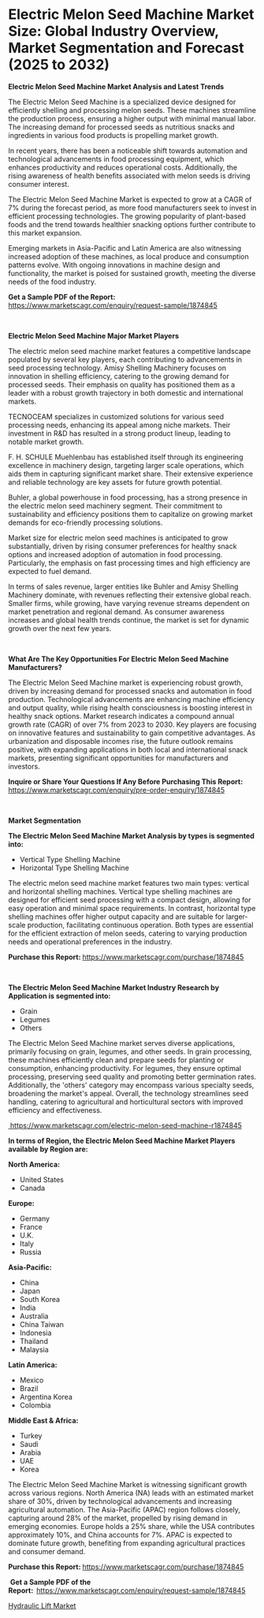 <p><h1>Electric Melon Seed Machine Market Size: Global Industry Overview, Market Segmentation and Forecast (2025 to 2032)</h1></p><p><strong>Electric Melon Seed Machine Market Analysis and Latest Trends</strong></p>
<p><p>The Electric Melon Seed Machine is a specialized device designed for efficiently shelling and processing melon seeds. These machines streamline the production process, ensuring a higher output with minimal manual labor. The increasing demand for processed seeds as nutritious snacks and ingredients in various food products is propelling market growth. </p><p>In recent years, there has been a noticeable shift towards automation and technological advancements in food processing equipment, which enhances productivity and reduces operational costs. Additionally, the rising awareness of health benefits associated with melon seeds is driving consumer interest. </p><p>The Electric Melon Seed Machine Market is expected to grow at a CAGR of 7% during the forecast period, as more food manufacturers seek to invest in efficient processing technologies. The growing popularity of plant-based foods and the trend towards healthier snacking options further contribute to this market expansion. </p><p>Emerging markets in Asia-Pacific and Latin America are also witnessing increased adoption of these machines, as local produce and consumption patterns evolve. With ongoing innovations in machine design and functionality, the market is poised for sustained growth, meeting the diverse needs of the food industry.</p></p>
<p><strong>Get a Sample PDF of the Report:&nbsp;</strong> <a href="https://www.marketscagr.com/enquiry/request-sample/1874845?utm_campaign=3224&utm_medium=2&utm_source=Github&utm_content=ia&utm_term=11042025&utm_id=electric-melon-seed-machine">https://www.marketscagr.com/enquiry/request-sample/1874845</a></p>
<p>&nbsp;</p>
<p><strong>Electric Melon Seed Machine Major Market Players</strong></p>
<p><p>The electric melon seed machine market features a competitive landscape populated by several key players, each contributing to advancements in seed processing technology. Amisy Shelling Machinery focuses on innovation in shelling efficiency, catering to the growing demand for processed seeds. Their emphasis on quality has positioned them as a leader with a robust growth trajectory in both domestic and international markets.</p><p>TECNOCEAM specializes in customized solutions for various seed processing needs, enhancing its appeal among niche markets. Their investment in R&D has resulted in a strong product lineup, leading to notable market growth.</p><p>F. H. SCHULE Muehlenbau has established itself through its engineering excellence in machinery design, targeting larger scale operations, which aids them in capturing significant market share. Their extensive experience and reliable technology are key assets for future growth potential.</p><p>Buhler, a global powerhouse in food processing, has a strong presence in the electric melon seed machinery segment. Their commitment to sustainability and efficiency positions them to capitalize on growing market demands for eco-friendly processing solutions.</p><p>Market size for electric melon seed machines is anticipated to grow substantially, driven by rising consumer preferences for healthy snack options and increased adoption of automation in food processing. Particularly, the emphasis on fast processing times and high efficiency are expected to fuel demand.</p><p>In terms of sales revenue, larger entities like Buhler and Amisy Shelling Machinery dominate, with revenues reflecting their extensive global reach. Smaller firms, while growing, have varying revenue streams dependent on market penetration and regional demand. As consumer awareness increases and global health trends continue, the market is set for dynamic growth over the next few years.</p></p>
<p>&nbsp;</p>
<p><strong>What Are The Key Opportunities For Electric Melon Seed Machine Manufacturers?</strong></p>
<p><p>The Electric Melon Seed Machine market is experiencing robust growth, driven by increasing demand for processed snacks and automation in food production. Technological advancements are enhancing machine efficiency and output quality, while rising health consciousness is boosting interest in healthy snack options. Market research indicates a compound annual growth rate (CAGR) of over 7% from 2023 to 2030. Key players are focusing on innovative features and sustainability to gain competitive advantages. As urbanization and disposable incomes rise, the future outlook remains positive, with expanding applications in both local and international snack markets, presenting significant opportunities for manufacturers and investors.</p></p>
<p><strong>Inquire or Share Your Questions If Any Before Purchasing This Report:</strong> <a href="https://www.marketscagr.com/enquiry/pre-order-enquiry/1874845?utm_campaign=3224&utm_medium=2&utm_source=Github&utm_content=ia&utm_term=11042025&utm_id=electric-melon-seed-machine">https://www.marketscagr.com/enquiry/pre-order-enquiry/1874845</a></p>
<p>&nbsp;</p>
<p><strong>Market Segmentation</strong></p>
<p><strong>The Electric Melon Seed Machine Market Analysis by types is segmented into:</strong></p>
<p><ul><li>Vertical Type Shelling Machine</li><li>Horizontal Type Shelling Machine</li></ul></p>
<p><p>The electric melon seed machine market features two main types: vertical and horizontal shelling machines. Vertical type shelling machines are designed for efficient seed processing with a compact design, allowing for easy operation and minimal space requirements. In contrast, horizontal type shelling machines offer higher output capacity and are suitable for larger-scale production, facilitating continuous operation. Both types are essential for the efficient extraction of melon seeds, catering to varying production needs and operational preferences in the industry.</p></p>
<p><strong>Purchase this Report:&nbsp;</strong><a href="https://www.marketscagr.com/purchase/1874845?utm_campaign=3224&utm_medium=2&utm_source=Github&utm_content=ia&utm_term=11042025&utm_id=electric-melon-seed-machine">https://www.marketscagr.com/purchase/1874845</a></p>
<p>&nbsp;</p>
<p><strong>The Electric Melon Seed Machine Market Industry Research by Application is segmented into:</strong></p>
<p><ul><li>Grain</li><li>Legumes</li><li>Others</li></ul></p>
<p><p>The Electric Melon Seed Machine market serves diverse applications, primarily focusing on grain, legumes, and other seeds. In grain processing, these machines efficiently clean and prepare seeds for planting or consumption, enhancing productivity. For legumes, they ensure optimal processing, preserving seed quality and promoting better germination rates. Additionally, the 'others' category may encompass various specialty seeds, broadening the market's appeal. Overall, the technology streamlines seed handling, catering to agricultural and horticultural sectors with improved efficiency and effectiveness.</p></p>
<p><a href="https://www.marketscagr.com/electric-melon-seed-machine-r1874845?utm_campaign=3224&utm_medium=2&utm_source=Github&utm_content=ia&utm_term=11042025&utm_id=electric-melon-seed-machine">&nbsp;https://www.marketscagr.com/electric-melon-seed-machine-r1874845</a></p>
<p><strong>In terms of Region, the Electric Melon Seed Machine Market Players available by Region are:</strong></p>
<p>
    <p> <strong> North America: </strong>
        <ul>
            <li>United States</li>
            <li>Canada</li>
        </ul>
        </p> 
    <p> <strong> Europe: </strong>
        <ul>
            <li>Germany</li>
            <li>France</li>
            <li>U.K.</li>
            <li>Italy</li>
            <li>Russia</li>
        </ul>
        </p> 
    <p> <strong> Asia-Pacific: </strong>
        <ul>
            <li>China</li>
            <li>Japan</li>
            <li>South Korea</li>
            <li>India</li>
            <li>Australia</li>
            <li>China Taiwan</li>
            <li>Indonesia</li>
            <li>Thailand</li>
            <li>Malaysia</li>
        </ul>
        </p> 
    <p> <strong> Latin America: </strong>
        <ul>
            <li>Mexico</li>
            <li>Brazil</li>
            <li>Argentina Korea</li>
            <li>Colombia</li>
        </ul>
        </p> 
    <p> <strong> Middle East & Africa: </strong>
        <ul>
            <li>Turkey</li>
            <li>Saudi</li>
            <li>Arabia</li>
            <li>UAE</li>
            <li>Korea</li>
        </ul>
    </p>
    </p>
<p><p>The Electric Melon Seed Machine Market is witnessing significant growth across various regions. North America (NA) leads with an estimated market share of 30%, driven by technological advancements and increasing agricultural automation. The Asia-Pacific (APAC) region follows closely, capturing around 28% of the market, propelled by rising demand in emerging economies. Europe holds a 25% share, while the USA contributes approximately 10%, and China accounts for 7%. APAC is expected to dominate future growth, benefiting from expanding agricultural practices and consumer demand.</p></p>
<p><strong>Purchase this Report: </strong><a href="https://www.marketscagr.com/purchase/1874845?utm_campaign=3224&utm_medium=2&utm_source=Github&utm_content=ia&utm_term=11042025&utm_id=electric-melon-seed-machine">https://www.marketscagr.com/purchase/1874845</a></p>
<p>&nbsp;<strong>Get a Sample PDF of the Report:&nbsp;&nbsp;</strong><a href="https://www.marketscagr.com/enquiry/request-sample/1874845?utm_campaign=3224&utm_medium=2&utm_source=Github&utm_content=ia&utm_term=11042025&utm_id=electric-melon-seed-machine">https://www.marketscagr.com/enquiry/request-sample/1874845</a></p>
<p><strong></strong></p>
<p><p><a href="https://github.com/aiamekar/Market-Research-Report-List-1/blob/main/hydraulic-lift-market.md?utm_campaign=3224&utm_medium=2&utm_source=Github&utm_content=ia&utm_term=11042025&utm_id=electric-melon-seed-machine">Hydraulic Lift Market</a></p></p>
